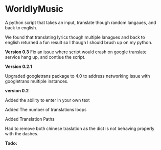 # WorldlyMusic
 A python script that takes an input, translate though random langaues, and back to english.
 
 We found that translating lyrics though multiple lanagues and back to english returned a fun result so I though I should brush up on my python.


 **Version 0.3**
 Fix an issue where script would crash on google translate service hang up, and contiue the script.
 
**Version 0.2.1**
    
Upgraded googletrans package to 4.0 to address networking issue with googletrans multiple instances.

**version 0.2**

Added the ability to enter in your own text

Added The number of translations loops

Added Translation Paths

Had to remove both chinese traslation as the dict is not behaving properly with the dashes.


**Todo:** 
